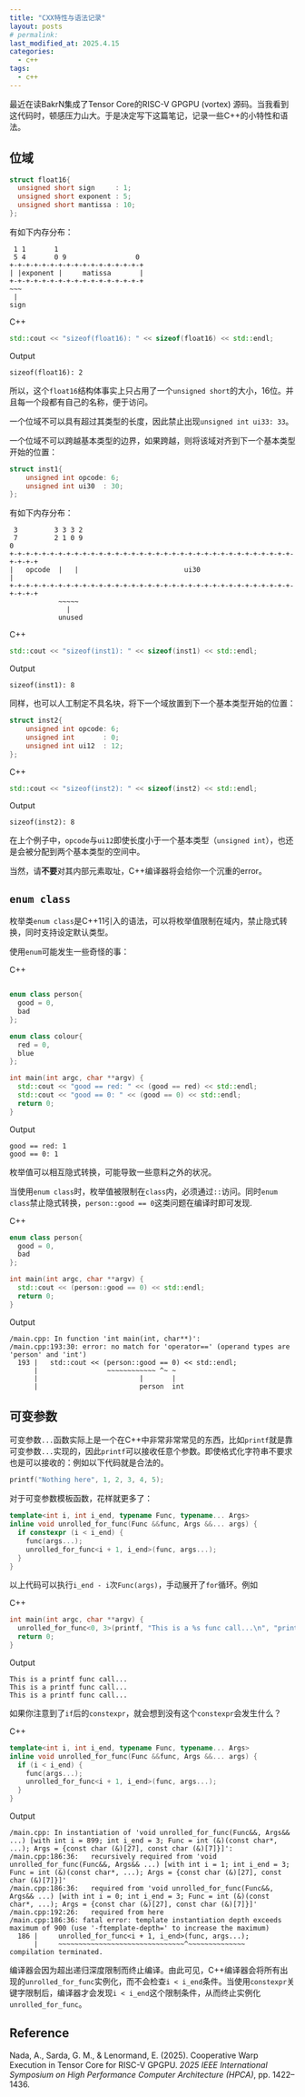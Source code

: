 ```yaml
---
title: "CXX特性与语法记录"
layout: posts
# permalink: 
last_modified_at: 2025.4.15
categories:
  - c++
tags:
  - c++
---
```


最近在读BakrN集成了Tensor Core的RISC-V GPGPU (vortex) 源码。当我看到这代码时，顿感压力山大。于是决定写下这篇笔记，记录一些C++的小特性和语法。

## 位域

```cpp
struct float16{
  unsigned short sign     : 1;
  unsigned short exponent : 5;
  unsigned short mantissa : 10;
};
```

有如下内存分布：

```text
 1 1       1 
 5 4       0 9                 0
+-+-+-+-+-+-+-+-+-+-+-+-+-+-+-+-+
| |exponent |     matissa       |
+-+-+-+-+-+-+-+-+-+-+-+-+-+-+-+-+
~~~
 |
sign
```

C++

```cpp
std::cout << "sizeof(float16): " << sizeof(float16) << std::endl;
```

Output

```text
sizeof(float16): 2
```

所以，这个`float16`结构体事实上只占用了一个`unsigned short`的大小，16位。并且每一个段都有自己的名称，便于访问。

一个位域不可以具有超过其类型的长度，因此禁止出现`unsigned int ui33: 33`。

一个位域不可以跨越基本类型的边界，如果跨越，则将该域对齐到下一个基本类型开始的位置：

```cpp
struct inst1{
    unsigned int opcode: 6;
    unsigned int ui30  : 30;
};
```

有如下内存分布：

```text
 3         3 3 3 2
 7         2 1 0 9                                                         0
+-+-+-+-+-+-+-+-+-+-+-+-+-+-+-+-+-+-+-+-+-+-+-+-+-+-+-+-+-+-+-+-+-+-+-+-+-+-+
|   opcode  |   |                          ui30                             |
+-+-+-+-+-+-+-+-+-+-+-+-+-+-+-+-+-+-+-+-+-+-+-+-+-+-+-+-+-+-+-+-+-+-+-+-+-+-+
            ~~~~~
              |
            unused
```

C++

```cpp
std::cout << "sizeof(inst1): " << sizeof(inst1) << std::endl;
```

Output

```text
sizeof(inst1): 8
```

同样，也可以人工制定不具名块，将下一个域放置到下一个基本类型开始的位置：

```cpp
struct inst2{
    unsigned int opcode: 6;
    unsigned int       : 0;
    unsigned int ui12  : 12;
};
```

C++

```cpp
std::cout << "sizeof(inst2): " << sizeof(inst2) << std::endl;
```

Output

```text
sizeof(inst2): 8
```

在上个例子中，`opcode`与`ui12`即使长度小于一个基本类型（`unsigned int`），也还是会被分配到两个基本类型的空间中。

当然，请**不要**对其内部元素取址，C++编译器将会给你一个沉重的error。

## `enum class`

枚举类`enum class`是C++11引入的语法，可以将枚举值限制在域内，禁止隐式转换，同时支持设定默认类型。

使用`enum`可能发生一些奇怪的事：

C++

```cpp

enum class person{
  good = 0,
  bad
};

enum class colour{
  red = 0,
  blue
};

int main(int argc, char **argv) {
  std::cout << "good == red: " << (good == red) << std::endl;
  std::cout << "good == 0: " << (good == 0) << std::endl;
  return 0;
}
```

Output

```text
good == red: 1
good == 0: 1
```

枚举值可以相互隐式转换，可能导致一些意料之外的状况。

当使用`enum class`时，枚举值被限制在`class`内，必须通过`::`访问。同时`enum class`禁止隐式转换，`person::good == 0`这类问题在编译时即可发现.

C++

```c++
enum class person{
  good = 0,
  bad
};

int main(int argc, char **argv) {
  std::cout << (person::good == 0) << std::endl;
  return 0;
}
```

Output

```text
/main.cpp: In function 'int main(int, char**)':
/main.cpp:193:30: error: no match for 'operator==' (operand types are 'person' and 'int')
  193 |   std::cout << (person::good == 0) << std::endl;
      |                 ~~~~~~~~~~~~ ^~ ~
      |                         |       |
      |                         person  int
```

## 可变参数

可变参数`...`函数实际上是一个在C++中非常非常常见的东西，比如`printf`就是靠可变参数`...`实现的，因此`printf`可以接收任意个参数。即使格式化字符串不要求也是可以接收的：例如以下代码就是合法的。

```cpp
printf("Nothing here", 1, 2, 3, 4, 5);
```

对于可变参数模板函数，花样就更多了：

```cpp
template<int i, int i_end, typename Func, typename... Args>
inline void unrolled_for_func(Func &&func, Args &&... args) {
  if constexpr (i < i_end) {
    func(args...);
    unrolled_for_func<i + 1, i_end>(func, args...);
  }
}
```

以上代码可以执行`i_end - i`次`Func(args)`，手动展开了`for`循环。例如

C++

```cpp
int main(int argc, char **argv) {
  unrolled_for_func<0, 3>(printf, "This is a %s func call...\n", "printf");
  return 0;
}
```

Output

```text
This is a printf func call...
This is a printf func call...
This is a printf func call...
```

如果你注意到了`if`后的`constexpr`，就会想到没有这个`constexpr`会发生什么？

C++

```cpp
template<int i, int i_end, typename Func, typename... Args>
inline void unrolled_for_func(Func &&func, Args &&... args) {
  if (i < i_end) {
    func(args...);
    unrolled_for_func<i + 1, i_end>(func, args...);
  }
}
```

Output

```text
/main.cpp: In instantiation of 'void unrolled_for_func(Func&&, Args&& ...) [with int i = 899; int i_end = 3; Func = int (&)(const char*, ...); Args = {const char (&)[27], const char (&)[7]}]':
/main.cpp:186:36:   recursively required from 'void unrolled_for_func(Func&&, Args&& ...) [with int i = 1; int i_end = 3; Func = int (&)(const char*, ...); Args = {const char (&)[27], const char (&)[7]}]'
/main.cpp:186:36:   required from 'void unrolled_for_func(Func&&, Args&& ...) [with int i = 0; int i_end = 3; Func = int (&)(const char*, ...); Args = {const char (&)[27], const char (&)[7]}]'
/main.cpp:192:26:   required from here
/main.cpp:186:36: fatal error: template instantiation depth exceeds maximum of 900 (use '-ftemplate-depth=' to increase the maximum)
  186 |     unrolled_for_func<i + 1, i_end>(func, args...);
      |     ~~~~~~~~~~~~~~~~~~~~~~~~~~~~~~~^~~~~~~~~~~~~~~
compilation terminated.
```

编译器会因为超出递归深度限制而终止编译。由此可见，C++编译器会将所有出现的`unrolled_for_func`实例化，而不会检查`i < i_end`条件。当使用`constexpr`关键字限制后，编译器才会发现`i < i_end`这个限制条件，从而终止实例化`unrolled_for_func`。

## Reference

Nada, A., Sarda, G. M., & Lenormand, E. (2025). Cooperative Warp Execution in Tensor Core for RISC-V GPGPU. *2025 IEEE International Symposium on High Performance Computer Architecture (HPCA)*, pp. 1422–1436.
